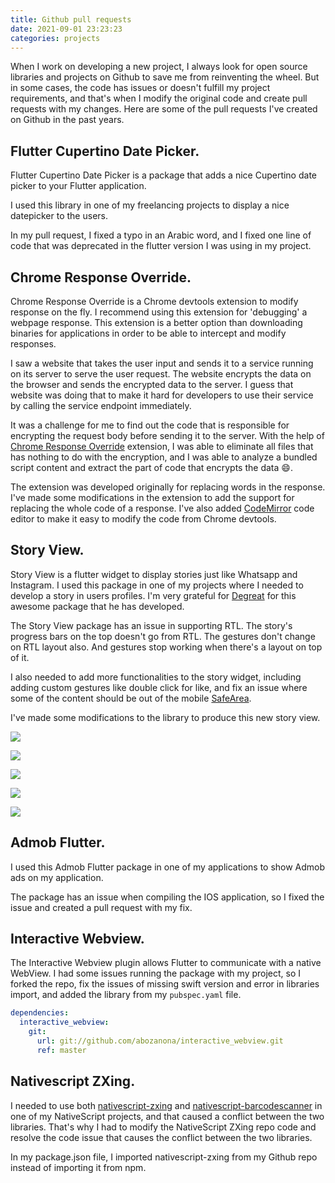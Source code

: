 ```yaml
---
title: Github pull requests
date: 2021-09-01 23:23:23
categories: projects
---
```


When I work on developing a new project, I always look for open source libraries and projects on Github to save me from reinventing the wheel. But in some cases, the code has issues or doesn't fulfill my project requirements, and that's when I modify the original code and create pull requests with my changes. <!--more--> Here are some of the pull requests I've created on Github in the past years.

## Flutter Cupertino Date Picker. <a href="https://github.com/imshashank/flutter-cupertino-date-picker/pull/2"><i class="fab fa-github"></i></a>

Flutter Cupertino Date Picker is a package that adds a nice Cupertino date picker to your Flutter application.

I used this library in one of my freelancing projects to display a nice datepicker to the users.

In my pull request, I fixed a typo in an Arabic word, and I fixed one line of code that was deprecated in the flutter version I was using in my project.

## Chrome Response Override. <a href="https://github.com/Pasupathi-Rajamanickam/chrome-response-override/pull/9"><i class="fab fa-github"></i></a>

Chrome Response Override is a Chrome devtools extension to modify response on the fly. I recommend using this extension for 'debugging' a webpage response. This extension is a better option than downloading binaries for applications in order to be able to intercept and modify responses.

I saw a website that takes the user input and sends it to a service running on its server to serve the user request. The website encrypts the data on the browser and sends the encrypted data to the server. I guess that website was doing that to make it hard for developers to use their service by calling the service endpoint immediately.

It was a challenge for me to find out the code that is responsible for encrypting the request body before sending it to the server. With the help of [Chrome Response Override](https://github.com/Pasupathi-Rajamanickam/chrome-response-override) extension, I was able to eliminate all files that has nothing to do with the encryption, and I was able to analyze a bundled script content and extract the part of code that encrypts the data 😄.

The extension was developed originally for replacing words in the response. I've made some modifications in the extension to add the support for replacing the whole code of a response. I've also added [CodeMirror](https://codemirror.net/) code editor to make it easy to modify the code from Chrome devtools.

## Story View. <a href="https://github.com/blackmann/story_view"><i class="fab fa-github"></i></a>

Story View is a flutter widget to display stories just like Whatsapp and Instagram. I used this package in one of my projects where I needed to develop a story in users profiles. I'm very grateful for [Degreat](https://github.com/blackmann) for this awesome package that he has developed.

The Story View package has an issue in supporting RTL. The story's progress bars on the top doesn't go from RTL. The gestures don't change on RTL layout also. And gestures stop working when there's a layout on top of it.

I also needed to add more functionalities to the story widget, including adding custom gestures like double click for like, and fix an issue where some of the content should be out of the mobile [SafeArea](https://api.flutter.dev/flutter/widgets/SafeArea-class.html).

I've made some modifications to the library to produce this new story view.

![](/images/projects/github-pull-requests/story-view-1.png)

![](/images/projects/github-pull-requests/story-view-2.png)

![](/images/projects/github-pull-requests/story-view-3.png)

![](/images/projects/github-pull-requests/story-view-4.png)

![](/images/projects/github-pull-requests/story-view-5.png)

## Admob Flutter. <a href="https://github.com/kmcgill88/admob_flutter/pull/150"><i class="fab fa-github"></i></a>

I used this Admob Flutter package in one of my applications to show Admob ads on my application.

The package has an issue when compiling the IOS application, so I fixed the issue and created a pull request with my fix.

## Interactive Webview. <a href="https://github.com/abozanona/interactive_webview"><i class="fab fa-github"></i></a>

The Interactive Webview plugin allows Flutter to communicate with a native WebView. I had some issues running the package with my project, so I forked the repo, fix the issues of missing swift version and error in libraries import, and added the library from my `pubspec.yaml` file.

```yaml
dependencies:
  interactive_webview:
    git:
      url: git://github.com/abozanona/interactive_webview.git
      ref: master
```

## Nativescript ZXing. <a href="https://github.com/abozanona/nativescript-zxing"><i class="fab fa-github"></i></a>

I needed to use both [nativescript-zxing](https://market.nativescript.org/plugins/nativescript-zxing/) and [nativescript-barcodescanner](https://market.nativescript.org/plugins/nativescript-barcodescanner/) in one of my NativeScript projects, and that caused a conflict between the two libraries. That's why I had to modify the NativeScript ZXing repo code and resolve the code issue that causes the conflict between the two libraries.

In my package.json file, I imported nativescript-zxing from my Github repo instead of importing it from npm.
